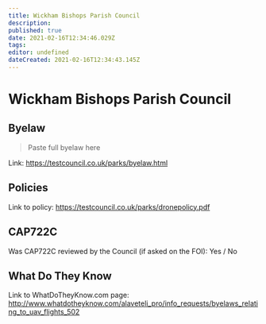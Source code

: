 ```yaml
---
title: Wickham Bishops Parish Council
description: 
published: true
date: 2021-02-16T12:34:46.029Z
tags: 
editor: undefined
dateCreated: 2021-02-16T12:34:43.145Z
---
```


# Wickham Bishops Parish Council


## Byelaw
> Paste full byelaw here

Link:
https://testcouncil.co.uk/parks/byelaw.html

## Policies
Link to policy:
https://testcouncil.co.uk/parks/dronepolicy.pdf

## CAP722C

Was CAP722C reviewed by the Council (if asked on the FOI): Yes / No

## What Do They Know

Link to WhatDoTheyKnow.com page:
http://www.whatdotheyknow.com/alaveteli_pro/info_requests/byelaws_relating_to_uav_flights_502


